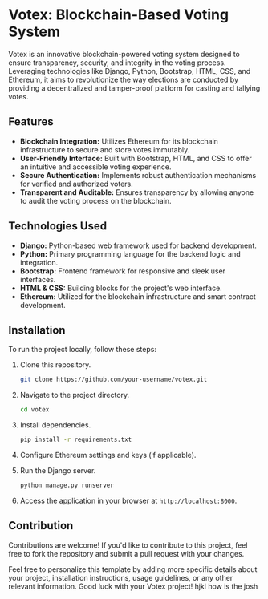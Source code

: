 
# Votex: Blockchain-Based Voting System

Votex is an innovative blockchain-powered voting system designed to ensure transparency, security, and integrity in the voting process. Leveraging technologies like Django, Python, Bootstrap, HTML, CSS, and Ethereum, it aims to revolutionize the way elections are conducted by providing a decentralized and tamper-proof platform for casting and tallying votes.

## Features

- **Blockchain Integration:** Utilizes Ethereum for its blockchain infrastructure to secure and store votes immutably.
- **User-Friendly Interface:** Built with Bootstrap, HTML, and CSS to offer an intuitive and accessible voting experience.
- **Secure Authentication:** Implements robust authentication mechanisms for verified and authorized voters.
- **Transparent and Auditable:** Ensures transparency by allowing anyone to audit the voting process on the blockchain.

## Technologies Used

- **Django:** Python-based web framework used for backend development.
- **Python:** Primary programming language for the backend logic and integration.
- **Bootstrap:** Frontend framework for responsive and sleek user interfaces.
- **HTML & CSS:** Building blocks for the project's web interface.
- **Ethereum:** Utilized for the blockchain infrastructure and smart contract development.

## Installation

To run the project locally, follow these steps:

1. Clone this repository.
    ```bash
    git clone https://github.com/your-username/votex.git
    ```

2. Navigate to the project directory.
    ```bash
    cd votex
    ```

3. Install dependencies.
    ```bash
    pip install -r requirements.txt
    ```

4. Configure Ethereum settings and keys (if applicable).

5. Run the Django server.
    ```bash
    python manage.py runserver
    ```

6. Access the application in your browser at `http://localhost:8000`.

## Contribution

Contributions are welcome! If you'd like to contribute to this project, feel free to fork the repository and submit a pull request with your changes.


Feel free to personalize this template by adding more specific details about your project, installation instructions, usage guidelines, or any other relevant information. Good luck with your Votex project!
hjkl
how is the josh